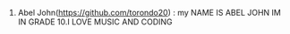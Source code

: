 1. Abel John(https://github.com/torondo20) : my NAME IS ABEL JOHN IM IN GRADE 10.I LOVE MUSIC AND CODING
